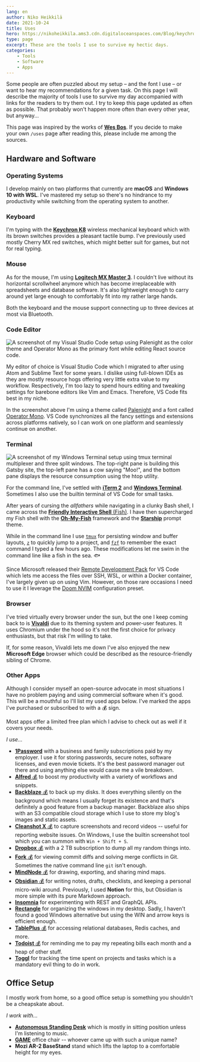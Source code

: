 ```yaml
---
lang: en
author: Niko Heikkilä
date: 2021-10-24
title: Uses
hero: https://nikoheikkila.ams3.cdn.digitaloceanspaces.com/Blog/keychron.jpg
type: page
excerpt: These are the tools I use to survive my hectic days.
categories:
    - Tools
    - Software
    - Apps
---
```


Some people are often puzzled about my setup – and the font I use – or want to hear my recommendations for a given task. On this page I will describe the majority of tools I use to survive my day accompanied with links for the readers to try them out. I try to keep this page updated as often as possible. That probably won't happen more often than every other year, but anyway...

This page was inspired by the works of [**Wes Bos**][wesbos]. If you decide to make your own `/uses` page after reading this, please include me among the sources.

[wesbos]: https://wesbos.com/uses/

## Hardware and Software

### Operating Systems

I develop mainly on two platforms that currently are **macOS** and **Windows 10 with WSL**. I've mastered my setup so there's no hindrance to my productivity while switching from the operating system to another.

### Keyboard

I'm typing with the [**Keychron K8**][keyboard] wireless mechanical keyboard which with its brown switches provides a pleasant tactile bump. I've previously used mostly Cherry MX red switches, which might better suit for games, but not for real typing.

### Mouse

As for the mouse, I'm using [**Logitech MX Master 3**][mouse]. I couldn't live without its horizontal scrollwheel anymore which has become irreplaceable with spreadsheets and database software. It's also lightweight enough to carry around yet large enough to comfortably fit into my rather large hands.

Both the keyboard and the mouse support connecting up to three devices at most via Bluetooth.

[keyboard]: https://www.keychron.com/pages/keychron-k8-wireless-mechanical-keyboard
[mouse]: https://www.logitech.com/en-us/products/mice/mx-master-3.910-005620.html

### Code Editor

![A screenshot of my Visual Studio Code setup using Palenight as the color theme and Operator Mono as the primary font while editing React source code.](https://nikoheikkila.ams3.cdn.digitaloceanspaces.com/Blog/vscode.png)

My editor of choice is Visual Studio Code which I migrated to after using Atom and Sublime Text for some years. I dislike using full-blown IDEs as they are mostly resource hogs offering very little extra value to my workflow. Respectively, I'm too lazy to spend hours editing and tweaking settings for barebone editors like Vim and Emacs. Therefore, VS Code fits best in my niche.

In the screenshot above I'm using a theme called [Palenight][theme] and a font called [Operator Mono][operator]. VS Code synchronizes all the fancy settings and extensions across platforms natively, so I can work on one platform and seamlessly continue on another.

[theme]: https://marketplace.visualstudio.com/items?itemName=whizkydee.material-palenight-theme
[operator]: https://www.cufonfonts.com/font/operator-mono

### Terminal

![A screenshot of my Windows Terminal setup using `tmux` terminal multiplexer and three split windows. The top-right pane is building this Gatsby site, the top-left pane has a cow saying "Moo!", and the bottom pane displays the resource consumption using the `htop` utility.](https://nikoheikkila.ams3.cdn.digitaloceanspaces.com/Blog/wsl.png)

For the command line, I've settled with [**iTerm 2**][iterm] and [**Windows Terminal**][msterminal]. Sometimes I also use the builtin terminal of VS Code for small tasks.

After years of cursing the _allfathers_ while navigating in a clunky Bash shell, I came across the [**Friendly Interactive Shell** (Fish)][fish]. I have then supercharged my Fish shell with the [**Oh-My-Fish**][omf] framework and the [**Starship**][starship] prompt theme.

While in the command line I use [`tmux`][tmux] for persisting window and buffer layouts, [`z`][z] to quickly jump to a project, and [`fzf`][fzf] to remember the exact command I typed a few hours ago. These modifications let me swim in the command line like a fish in the sea. 🐟

Since Microsoft released their [Remote Development Pack][remotedevelopment] for VS Code which lets me access the files over SSH, WSL, or within a Docker container, I've largely given up on using Vim. However, on those rare occasions I need to use it I leverage the [Doom NVIM][doom] configuration preset.

[iterm]: https://iterm2.com/
[msterminal]: https://github.com/Microsoft/Terminal
[fish]: https://fishshell.com/
[omf]: https://github.com/oh-my-fish/oh-my-fish
[starship]: https://starship.rs/
[tmux]: https://github.com/tmux/tmux
[z]: https://github.com/rupa/z/
[fzf]: https://github.com/junegunn/fzf
[remotedevelopment]: https://marketplace.visualstudio.com/items?itemName=ms-vscode-remote.vscode-remote-extensionpack
[doom]: https://github.com/NTBBloodbath/doom-nvim

### Browser

I've tried virtually every browser under the sun, but the one I keep coming back to is [**Vivaldi**](https://vivaldi.com) due to its theming system and power-user features. It uses Chromium under the hood so it's not the first choice for privacy enthusiasts, but that risk I'm willing to take.

If, for some reason, Vivaldi lets me down I've also enjoyed the new **Microsoft Edge** browser which could be described as the resource-friendly sibling of Chrome.

### Other Apps

Although I consider myself an open-source advocate in most situations I have no problem paying and using commercial software when it's good. This will be a mouthful so I'll list my used apps below. I've marked the apps I've purchased or subscribed to with a 💰 sign.

Most apps offer a limited free plan which I advise to check out as well if it covers your needs.

_I use..._

-   [**1Password**](https://1password.com) with a business and family subscriptions paid by my employer. I use it for storing passwords, secure notes, software licenses, and even movie tickets. It's the best password manager out there and using anything else would cause me a vile breakdown.
-   [**Alfred** 💰](https://www.alfredapp.com/) to boost my productivity with a variety of workflows and snippets.
-   [**Backblaze** 💰](https://www.backblaze.com) to back up my disks. It does everything silently on the background which means I usually forget its existence and that's definitely a good feature from a backup manager. Backblaze also ships with an S3 compatible cloud storage which I use to store my blog's images and static assets.
-   [**Cleanshot X** 💰](https://cleanshot.com/) to capture screenshots and record videos -- useful for reporting website issues. On Windows, I use the builtin screenshot tool which you can summon with `Win + Shift + S`.
-   [**Dropbox** 💰](https://www.dropbox.com) with a 2 TB subscription to dump all my random things into.
-   [**Fork** 💰](https://git-fork.com) for viewing commit diffs and solving merge conflicts in Git. Sometimes the native command line `git` isn't enough.
-   [**MindNode** 💰](https://mindnode.com) for drawing, exporting, and sharing mind maps.
-   [**Obsidian** 💰](https://obsidian.md) for writing notes, drafts, checklists, and keeping a personal micro-wiki around. Previously, I used **Notion** for this, but Obsidian is more simple with its pure Markdown approach.
-   [**Insomnia**](https://insomnia.rest/) for experimenting with REST and GraphQL APIs.
-   [**Rectangle**](https://rectangleapp.com/) for organizing the windows in my desktop. Sadly, I haven't found a good Windows alternative but using the WIN and arrow keys is efficient enough.
-   [**TablePlus** 💰](https://tableplus.io) for accessing relational databases, Redis caches, and more.
-   [**Todoist** 💰](https://todoist.com) for reminding me to pay my repeating bills each month and a heap of other stuff.
-   [**Toggl**](https://toggl.com) for tracking the time spent on projects and tasks which is a mandatory evil thing to do in work.

## Office Setup

I mostly work from home, so a good office setup is something you shouldn't be a cheapskate about.

_I work with..._

-   [**Autonomous Standing Desk**](https://www.autonomous.ai/standing-desks/smartdesk-2-home) which is mostly in sitting position unless I'm listening to music.
-   [**GAME**](https://www.sotka.fi/tuotteet/tuote/1848/35577/game-pelituoli-mustapunainen) office chair -- whoever came up with such a unique name?
-   **Mozi AR-2 BaseStand** stand which lifts the laptop to a comfortable height for my eyes.
